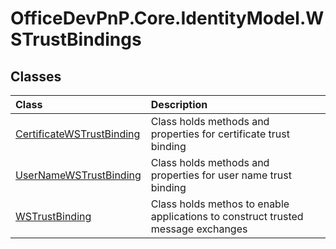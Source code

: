 # OfficeDevPnP.Core.IdentityModel.WSTrustBindings
## Classes
|**Class**|**Description**|
|:-----|:-----|
|[CertificateWSTrustBinding](OfficeDevPnP.Core.IdentityModel.WSTrustBindings.CertificateWSTrustBinding.md)|Class holds methods and properties for certificate trust binding|
|[UserNameWSTrustBinding](OfficeDevPnP.Core.IdentityModel.WSTrustBindings.UserNameWSTrustBinding.md)|Class holds methods and properties for user name trust binding|
|[WSTrustBinding](OfficeDevPnP.Core.IdentityModel.WSTrustBindings.WSTrustBinding.md)|Class holds methos to enable applications to construct trusted message exchanges|
